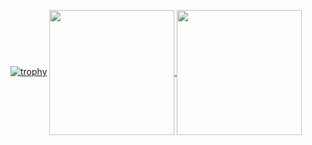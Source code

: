 [![trophy](https://github-profile-trophy.vercel.app/?username=nobu74658)](https://github.com/ryo-ma/github-profile-trophy)
<a href="https://github.com/anuraghazra/github-readme-stats">
  <img height=200 align="center" src="https://github-readme-stats.vercel.app/api?username=nobu74658&show_icons=true" />
</a>
<a href="https://github.com/anuraghazra/convoychat">
  <img height=200 align="center" src="https://github-readme-stats.vercel.app/api/top-langs?username=nobu74658&layout=compact&langs_count=8&card_width=320" />
</a>
